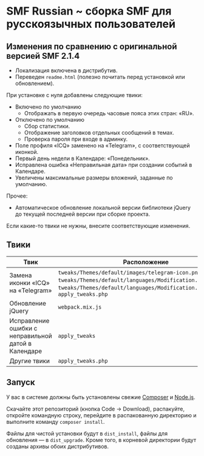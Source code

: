 
# SMF Russian ~ сборка SMF для русскоязычных пользователей

## Изменения по сравнению с оригинальной версией SMF 2.1.4

* Локализация включена в дистрибутив.
* Переведен `readme.html` (полезно почитать перед установкой или обновлением).

При установке с нуля добавлены следующие твики:
* Включено по умолчанию
    * Отображать в первую очередь часовые пояса этих стран: «RU».
* Отключено по умолчанию
    * Сбор статистики.
    * Отображение заголовков отдельных сообщений в темах.
    * Проверка пароля при входе в админку.
* Поле профиля «ICQ» заменено на «Telegram», с соответствующей иконкой.
* Первый день недели в Календаре: «Понедельник».
* Исправлена ошибка «Неправильная дата» при создании событий в Календаре.
* Увеличены максимальные размеры вложений, заданные по умолчанию.

Прочее:
* Автоматическое обновление локальной версии библиотеки jQuery до текущей последней версии при сборке проекта.

Если какие-то твики не нужны, внесите соответствующие изменения.

## Твики

| Твик | Расположение |
| ------------- | ------------- |
| Замена иконки «ICQ» на «Telegram» | `tweaks/Themes/default/images/telegram-icon.png`, `tweaks/Themes/default/languages/Modification.english.php`, `tweaks/Themes/default/languages/Modification.russian.php`, `apply_tweaks.php` |
| Обновление jQuery | `webpack.mix.js` |
| Исправление ошибки с неправильной датой в Календаре | `apply_tweaks` |
| Другие твики | `apply_tweaks.php` |

## Запуск

У вас в системе должны быть установлены свежие [Composer](https://getcomposer.org/download/) и [Node.js](https://nodejs.org/en/).

Скачайте этот репозиторий (кнопка Code -> Download), распакуйте, откройте командную строку, перейдите в распакованную директорию и выполните команду `composer install`.

Файлы для чистой установки будут в `dist_install`, файлы для обновления — в `dist_upgrade`. Кроме того, в корневой директории будут созданы архивы обоих дистрибутивов.